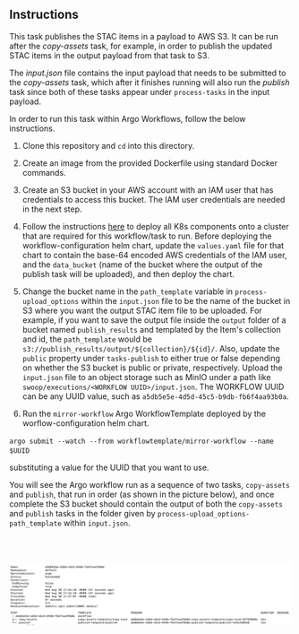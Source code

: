 ## Instructions

This task publishes the STAC items in a payload to AWS S3. It can be run after the _copy-assets_ task, for example, in order to publish the updated STAC items in the output payload from that task to S3.

The _input.json_ file contains the input payload that needs to be submitted to the _copy-assets_ task, which after it finishes running will also run the _publish_ task since both of these tasks appear under `process-tasks` in the input payload.

In order to run this task within Argo Workflows, follow the below instructions.

1. Clone this repository and `cd` into this directory.

2. Create an image from the provided Dockerfile using standard Docker commands.

3. Create an S3 bucket in your AWS account with an IAM user that has credentials to access this bucket. The IAM user credentials are needed in the next step.

4. Follow the instructions [here](https://github.com/Element84/filmdrop-k8s-helm-charts/tree/main/charts/workflow-config) to deploy all K8s components onto a cluster that are required for this workflow/task to run. Before deploying the workflow-configuration helm chart, update the `values.yaml` file for that chart to contain the base-64 encoded AWS credentials of the IAM user, and the `data_bucket` (name of the bucket where the output of the publish task will be uploaded), and then deploy the chart.

5. Change the bucket name in the `path_template` variable in `process-upload_options` within the `input.json` file to be the name of the bucket in S3 where you want the output STAC item file to be uploaded. For example, if you want to save the output file inside the `output` folder of a bucket named `publish_results` and templated by the Item's collection and id, the `path_template` would be `s3://publish_results/output/${collection}/${id}/`. Also, update the `public` property under `tasks-publish` to either true or false depending on whether the S3 bucket is public or private, respectively. Upload the `input.json` file to an object storage such as MinIO under a path like `swoop/executions/<WORKFLOW UUID>/input.json`. The WORKFLOW UUID can be any UUID value, such as `a5db5e5e-4d5d-45c5-b9db-fb6f4aa93b0a`.

6. Run the `mirror-workflow` Argo WorkflowTemplate deployed by the worflow-configuration helm chart.

`argo submit --watch --from workflowtemplate/mirror-workflow --name $UUID`

substituting a value for the UUID that you want to use.

You will see the Argo workflow run as a sequence of two tasks, `copy-assets` and `publish`, that run in order (as shown in the picture below), and once complete the S3 bucket should contain the output of both the `copy-assets` and `publish` tasks in the folder given by `process-upload_options-path_template` within `input.json`.

<br></br>
<p align="center">
  <img src="./images/publish_output.png" alt="Mirror workflow output" width="1000">
</p>
<br></br>
